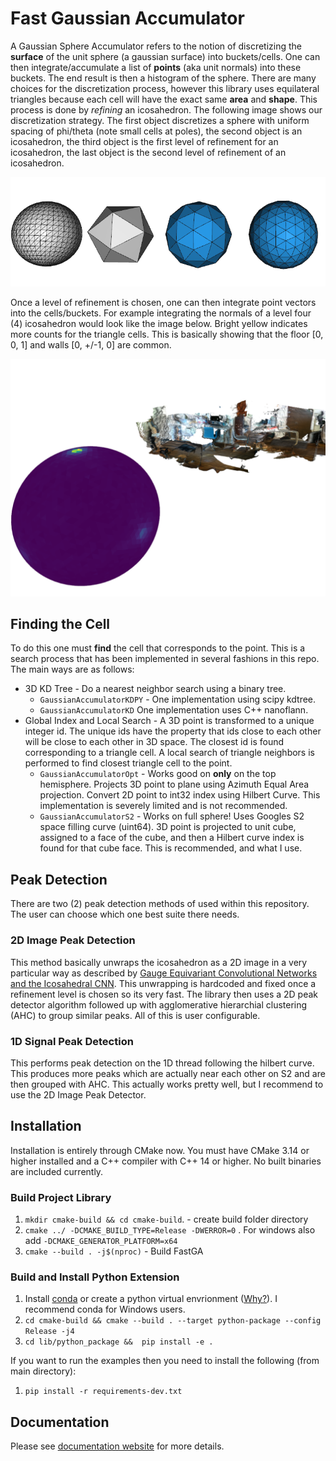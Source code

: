 # Fast Gaussian Accumulator

A Gaussian Sphere Accumulator refers to the notion of discretizing the **surface** of the unit sphere (a gaussian surface) into buckets/cells. One can then integrate/accumulate a list of **points** (aka unit normals) into these buckets.
The end result is then a histogram of the sphere. There are many choices for the discretization process, however this library uses equilateral triangles because each cell will have the exact same **area** and **shape**. This process is done by *refining* an icosahedron. The following image shows our discretization strategy. The first object discretizes a sphere with uniform spacing of phi/theta (note small cells at poles), the second object is an icosahedron, the third object is the first level of refinement for an icosahedron, the last object is the second level of refinement of an icosahedron.

![Icosahedron](https://raw.githubusercontent.com/JeremyBYU/FastGaussianAccumulator/master/assets/imgs/refined_icosahedron.png)

Once a level of refinement is chosen, one can then integrate point vectors into the cells/buckets. For example integrating the normals of a level four (4) icosahedron would look like the image below. Bright yellow indicates more counts for the triangle cells. This is basically showing that the floor [0, 0, 1] and walls [0, +/-1, 0] are common.

![GaussianAccumulator](https://raw.githubusercontent.com/JeremyBYU/FastGaussianAccumulator/master/assets/imgs/gaussian_accumulator_example.png)

## Finding the Cell

To do this one must **find** the cell that corresponds to the point. This is a search process that has been implemented in several fashions in this repo. The main ways are as follows:

* 3D KD Tree - Do a nearest neighbor search using a binary tree.
    - `GaussianAccumulatorKDPY` - One implementation using scipy kdtree.
    - `GaussianAccumulatorKD` One implementation uses C++ nanoflann.
* Global Index and Local Search - A 3D point is transformed to a unique integer id. The unique ids have the property that ids close to each other will be close to each other in 3D space. The closest id is found corresponding to a triangle cell. A local search of triangle neighbors is performed to find closest triangle cell to the point.
    - `GaussianAccumulatorOpt` - Works good on **only** on the top hemisphere. Projects 3D point to plane using Azimuth Equal Area projection. Convert 2D point to int32 index using Hilbert Curve. This implementation is severely limited and is not recommended.
    - `GaussianAccumulatorS2` - Works on full sphere! Uses Googles S2 space filling curve (uint64). 3D point is projected to unit cube, assigned to a face of the cube, and then a Hilbert curve index is found for that cube face. This is recommended, and what I use.

## Peak Detection

There are two (2) peak detection methods of used within this repository. The user can choose which one best suite there needs.

### 2D Image Peak Detection

This method basically unwraps the icosahedron as a 2D image in a very particular way as described by [Gauge Equivariant Convolutional Networks and the Icosahedral CNN]("https://arxiv.org/abs/1902.04615). This unwrapping is hardcoded and fixed once a refinement level is chosen so its very fast. The library then uses a 2D peak detector algorithm followed up with agglomerative hierarchial clustering (AHC) to group similar peaks. All of this is user configurable.

### 1D Signal Peak Detection

This performs peak detection on the 1D thread following the hilbert curve. This produces more peaks which are actually near each other on S2 and are then grouped with AHC. This actually works pretty well, but I recommend to use the 2D Image Peak Detector.


## Installation

Installation is entirely through CMake now. You must have CMake 3.14 or higher installed and a C++ compiler with C++ 14 or higher. No built binaries are included currently.

### Build Project Library

1. `mkdir cmake-build && cd cmake-build`. - create build folder directory 
2. `cmake ../ -DCMAKE_BUILD_TYPE=Release -DWERROR=0` . For windows also add `-DCMAKE_GENERATOR_PLATFORM=x64` 
3. `cmake --build . -j$(nproc)`  - Build FastGA

### Build and Install Python Extension

1. Install [conda](https://conda.io/projects/conda/en/latest/) or create a python virtual envrionment ([Why?](https://medium.freecodecamp.org/why-you-need-python-environments-and-how-to-manage-them-with-conda-85f155f4353c)). I recommend conda for Windows users.
2. `cd cmake-build && cmake --build . --target python-package --config Release -j4` 
3. `cd lib/python_package &&  pip install -e .`

If you want to run the examples then you need to install the following (from main directory):

1. `pip install -r requirements-dev.txt` 

<!-- ###  Build with S2Geometry

Googles S2Geometry library is **not** needed in this repository. I have encapsulated **all** code that transforms a unit normal (xyz point) to a unique integer id (uint64) into the header only file `include/NanoS2ID/NanoS2ID.hpp`. However if you desire to run some benchmarks comparing S2 geometry code with this `nano2sid` you must install download and install S2 but first applying the following patch to the source code.

To build with S2 you must apply this patch first.

``` 
diff --git a/CMakeLists.txt b/CMakeLists.txt
index 5ecd280..d67bf76 100644
--- a/CMakeLists.txt
+++ b/CMakeLists.txt
@@ -411,7 +411,7 @@ install(TARGETS s2 s2testing DESTINATION lib)

 message("GTEST_ROOT: ${GTEST_ROOT}")
 if (GTEST_ROOT)

*  add_subdirectory(${GTEST_ROOT} build_gtest)

+#   add_subdirectory(${GTEST_ROOT} build_gtest)
   include_directories(${GTEST_ROOT}/include)

   set(S2TestFiles
```

Then enable the option for CMake. -->

## Documentation

Please see [documentation website](https://jeremybyu.github.io/FastGaussianAccumulator/) for more details.

<!-- ## General Notes

The main class of interest should be `GaussianAccumulatorS2`

`NanoS2ID.hpp` is header only and which allows it to be optimized more easily (for developer). `S2Geometry` can be compiled as a shared library or a static library (I have tried both). Getting an S2ID is about 50% faster using `NanoS2ID` . My guess is that there is function call overhead in calling a library, vs inlining the function. However, I did build S2 as a static library and did enable link time optimization, but it didn't make it any faster. However I'm guessing I just made a mistake in this process and its *possible* to make `S2Geometry` as fast as `NanoS2ID` .

I also tried using S2 as a point index (similar to a KDTree) and found it was *significantly* slower, about 5X slower than using a KDTree. -->

<!-- 
### Profiling

1. `LD_PRELOAD=/usr/lib/x86_64-linux-gnu/libprofiler.so CPUPROFILE=prof.prof CPUPROFILE_FREQUENCY=1000` 
2. `google-pprof --cum --web ./cmake-build/bin/example-kd prof.prof` 
 -->
